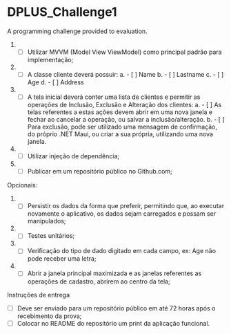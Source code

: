# DPLUS_Challenge1
A programming challenge provided to evaluation.

1. - [ ] Utilizar MVVM (Model View ViewModel) como principal padrão para implementação;
2. - [ ] A classe cliente deverá possuir:
a. - [ ] Name
b. - [ ] Lastname
c. - [ ] Age
d. - [ ] Address
3. - [ ] A tela inicial deverá conter uma lista de clientes e permitir as operações de Inclusão,
Exclusão e Alteração dos clientes:
a. - [ ] As telas referentes a estas ações devem abrir em uma nova janela e fechar ao
cancelar a operação, ou salvar a inclusão/alteração.
b. - [ ] Para exclusão, pode ser utilizado uma mensagem de confirmação, do próprio
.NET Maui, ou criar a sua própria, utilizando uma nova janela.
4. - [ ] Utilizar injeção de dependência;
5. - [ ] Publicar em um repositório público no Github.com;

Opcionais:
1. - [ ] Persistir os dados da forma que preferir, permitindo que, ao executar novamente o
aplicativo, os dados sejam carregados e possam ser manipulados;
2. - [ ] Testes unitários;
3. - [ ] Verificação do tipo de dado digitado em cada campo, ex: Age não pode receber uma
letra;
4. - [ ] Abrir a janela principal maximizada e as janelas referentes as operações de cadastro,
abrirem ao centro da tela;

Instruções de entrega
- [ ] Deve ser enviado para um repositório público em até 72 horas após o recebimento da prova;
- [ ] Colocar no README do repositório um print da aplicação funcional.
